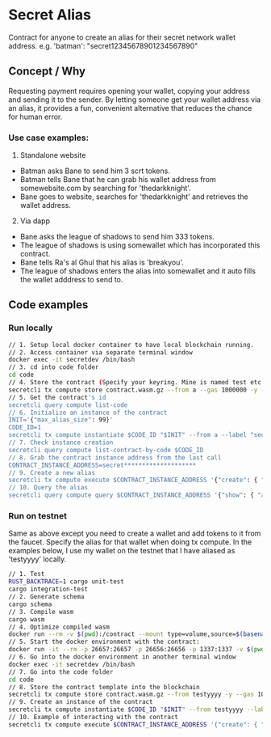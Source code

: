 # Secret Alias

Contract for anyone to create an alias for their secret network wallet address.
e.g. 'batman': "secret12345678901234567890"

## Concept / Why

Requesting payment requires opening your wallet, copying your address and sending it to the sender. By letting someone get your wallet address via an alias, it provides a fun, convenient alternative that reduces the chance for human error.

### Use case examples:

1. Standalone website 
- Batman asks Bane to send him 3 scrt tokens.
- Batman tells Bane that he can grab his wallet address from somewebsite.com by searching for 'thedarkknight'.
- Bane goes to website, searches for 'thedarkknight' and retrieves the wallet address.

2. Via dapp
- Bane asks the league of shadows to send him 333 tokens.
- The league of shadows is using somewallet which has incorporated this contract.
- Bane tells Ra's al Ghul that his alias is 'breakyou'.
- The league of shadows enters the alias into somewallet and it auto fills the wallet adddress to send to.

## Code examples

### Run locally

```sh
// 1. Setup local docker container to have local blockchain running.
// 2. Access container via separate terminal window
docker exec -it secretdev /bin/bash
// 3. cd into code folder
cd code
// 4. Store the contract (Specify your keyring. Mine is named test etc.)
secretcli tx compute store contract.wasm.gz --from a --gas 1000000 -y --keyring-backend test
// 5. Get the contract's id
secretcli query compute list-code
// 6. Initialize an instance of the contract
INIT='{"max_alias_size": 99}'
CODE_ID=1
secretcli tx compute instantiate $CODE_ID "$INIT" --from a --label "secret alias" -y --keyring-backend test
// 7. Check instance creation
secretcli query compute list-contract-by-code $CODE_ID
// 8. Grab the contract instance address from the last call
CONTRACT_INSTANCE_ADDRESS=secret********************
// 9. Create a new alias
secretcli tx compute execute $CONTRACT_INSTANCE_ADDRESS '{"create": { "alias_string": "emily" }}' --from a --keyring-backend test
// 10. Query the alias
secretcli query compute query $CONTRACT_INSTANCE_ADDRESS '{"show": { "alias_string": "emily"}}'
```

### Run on testnet

Same as above except you need to create a wallet and add tokens to it from the faucet. Specify the alias for that wallet when doing tx compute. In the examples below, I use my wallet on the testnet that I have aliased as 'testyyyy' locally.
```sh
// 1. Test
RUST_BACKTRACE=1 cargo unit-test
cargo integration-test
// 2. Generate schema
cargo schema
// 3. Compile wasm
cargo wasm
// 4. Optimize compiled wasm
docker run --rm -v $(pwd):/contract --mount type=volume,source=$(basename $(pwd))_cache,target=/code/target --mount type=volume,source=registry_cache,target=/usr/local/cargo/registry enigmampc/secret-contract-optimizer
// 5. Start the docker environment with the contract:
docker run -it --rm -p 26657:26657 -p 26656:26656 -p 1337:1337 -v $(pwd):/root/code --name secretdev enigmampc/secret-network-sw-dev
// 6. Go into the docker environment in another terminal window
docker exec -it secretdev /bin/bash
// 7. Go into the code folder
cd code
// 8. Store the contract template into the blockchain
secretcli tx compute store contract.wasm.gz --from testyyyy -y --gas 1000000 --gas-prices=1.0uscrt
// 9. Create an instance of the contract
secretcli tx compute instantiate $CODE_ID "$INIT" --from testyyyy --label "secret alias" -y
// 10. Example of interacting with the contract
secretcli tx compute execute $CONTRACT_INSTANCE_ADDRESS '{"create": { "alias_string": "emily" }}' --from testyyyy
```
